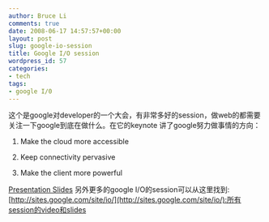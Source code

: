 ```yaml
---
author: Bruce Li
comments: true
date: 2008-06-17 14:57:57+00:00
layout: post
slug: google-io-session
title: Google I/O session
wordpress_id: 57
categories:
- tech
tags:
- google I/0
---
```


这个是google对developer的一个大会，有非常多好的session，做web的都需要关注一下google到底在做什么。在它的keynote 讲了google努力做事情的方向：



	
  1. Make the cloud more accessible

	
  2. Keep connectivity pervasive

	
  3. Make the client more powerful



[Presentation Slides](http://sites.google.com/site/io/keynote-client-connectivity-and-the-cloud/IO_Keynote_vFINAL.pdf?attredirects=0)
另外更多的google I/O的session可以从这里找到:
[http://sites.google.com/site/io/](http://sites.google.com/site/io/):所有session的video和slides
